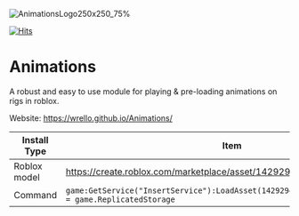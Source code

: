 ![AnimationsLogo250x250_75%](https://github.com/wrello/Animations/assets/89281328/39310186-2e21-4358-adea-10a5538f5426)

[![Hits](https://hits.seeyoufarm.com/api/count/incr/badge.svg?url=https%3A%2F%2Fgithub.com%2Fwrello%2FAnimations&count_bg=%2379C83D&title_bg=%23555555&icon=&icon_color=%23E7E7E7&title=hits&edge_flat=false)](https://hits.seeyoufarm.com)

# Animations
A robust and easy to use module for playing & pre-loading animations on rigs in roblox.

Website: https://wrello.github.io/Animations/ 

| Install Type | Item |
| ---          | --- |
| Roblox model | https://create.roblox.com/marketplace/asset/14292949504 |
| Command | `game:GetService("InsertService"):LoadAsset(14292949504).Animations.Parent = game.ReplicatedStorage` |
